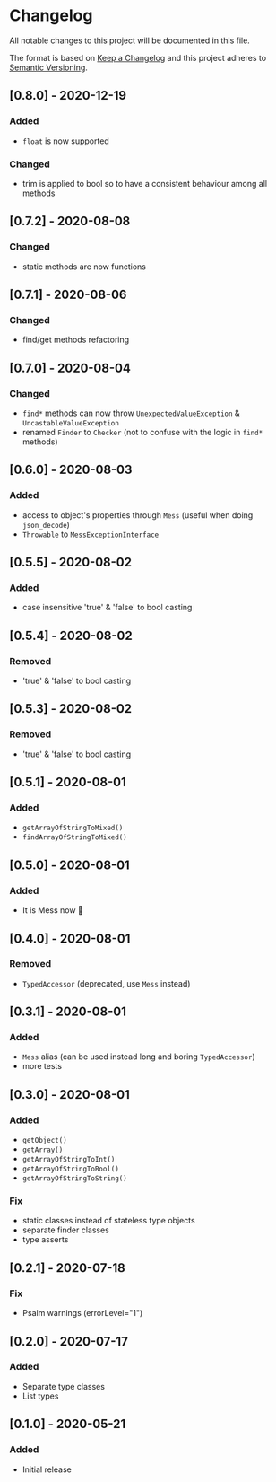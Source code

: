 # Changelog
All notable changes to this project will be documented in this file.

The format is based on [Keep a Changelog](http://keepachangelog.com/en/1.0.0/)
and this project adheres to [Semantic Versioning](http://semver.org/spec/v2.0.0.html).

## [0.8.0] - 2020-12-19
### Added
- `float` is now supported

### Changed
- trim is applied to bool so to have a consistent behaviour among all methods

## [0.7.2] - 2020-08-08
### Changed
- static methods are now functions

## [0.7.1] - 2020-08-06
### Changed
- find/get methods refactoring

## [0.7.0] - 2020-08-04
### Changed
- `find*` methods can now throw `UnexpectedValueException` & `UncastableValueException`
- renamed `Finder` to `Checker` (not to confuse with the logic in `find*` methods)

## [0.6.0] - 2020-08-03
### Added
- access to object's properties through `Mess` (useful when doing `json_decode`)
- `Throwable` to `MessExceptionInterface`

## [0.5.5] - 2020-08-02
### Added
- case insensitive 'true' & 'false' to bool casting

## [0.5.4] - 2020-08-02
### Removed
- 'true' & 'false' to bool casting

## [0.5.3] - 2020-08-02
### Removed
- 'true' & 'false' to bool casting

## [0.5.1] - 2020-08-01
### Added
- `getArrayOfStringToMixed()`
- `findArrayOfStringToMixed()`

## [0.5.0] - 2020-08-01
### Added
- It is Mess now 🍺

## [0.4.0] - 2020-08-01
### Removed
- `TypedAccessor` (deprecated, use `Mess` instead)

## [0.3.1] - 2020-08-01
### Added
- `Mess` alias (can be used instead long and boring `TypedAccessor`)
- more tests

## [0.3.0] - 2020-08-01
### Added
- `getObject()`
- `getArray()`
- `getArrayOfStringToInt()`
- `getArrayOfStringToBool()`
- `getArrayOfStringToString()`

### Fix
- static classes instead of stateless type objects
- separate finder classes
- type asserts 

## [0.2.1] - 2020-07-18
### Fix
- Psalm warnings (errorLevel="1")

## [0.2.0] - 2020-07-17
### Added
- Separate type classes
- List types

## [0.1.0] - 2020-05-21
### Added
- Initial release